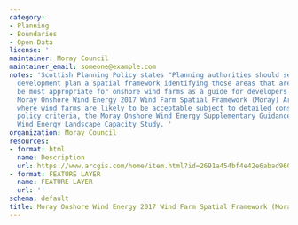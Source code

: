 ```yaml
---
category:
- Planning
- Boundaries
- Open Data
license: ''
maintainer: Moray Council
maintainer_email: someone@example.com
notes: 'Scottish Planning Policy states "Planning authorities should set out in the
  development plan a spatial framework identifying those areas that are likely to
  be most appropriate for onshore wind farms as a guide for developers and communities".
  Moray Onshore Wind Energy 2017 Wind Farm Spatial Framework (Moray) Areas with Potential
  where wind farms are likely to be acceptable subject to detailed consideration against
  policy criteria, the Moray Onshore Wind Energy Supplementary Guidance and the Moray
  Wind Energy Landscape Capacity Study. '
organization: Moray Council
resources:
- format: html
  name: Description
  url: https://www.arcgis.com/home/item.html?id=2691a454bf4e42e6abad960af1ce4cca
- format: FEATURE LAYER
  name: FEATURE LAYER
  url: ''
schema: default
title: Moray Onshore Wind Energy 2017 Wind Farm Spatial Framework (Moray)
---
```

